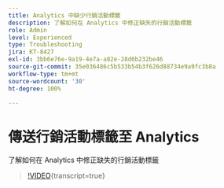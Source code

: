```yaml
---
title: Analytics 中缺少行銷活動標籤
description: 了解如何在 Analytics 中修正缺失的行銷活動標籤
role: Admin
level: Experienced
type: Troubleshooting
jira: KT-8427
exl-id: 3bb6e76e-9a19-4e7a-a82e-28d0b232be46
source-git-commit: 35e036486c5b533b54b3f626d88734e9a9fc3b8a
workflow-type: tm+mt
source-wordcount: '30'
ht-degree: 100%

---
```


# 傳送行銷活動標籤至 Analytics

了解如何在 Analytics 中修正缺失的行銷活動標籤

>[!VIDEO](https://video.tv.adobe.com/v/335983?quality=12&learn=on){transcript=true}
